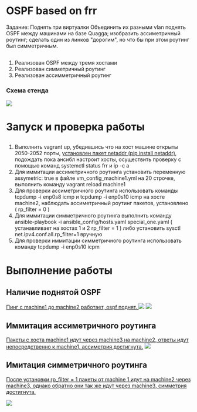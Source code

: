 # OSPF based on frr
Задание:
Поднять три виртуалки
Объединить их разными vlan
поднять OSPF между машинами на базе Quagga;
изобразить ассиметричный роутинг;
сделать один из линков "дорогим", но что бы при этом роутинг был симметричным.
##
1. Реализован OSPF между тремя хостами
2. Реализован симметричный роутинг
2. Реализован ассимметричный роутинг

### Схема стенда
![](https://github.com/Kerosin3/linux_hw/blob/main/ospf/pics/ospf.jpg)

# Запуск и проверка работы

##
1. Выполнить vagrant up, убедившись что на хост машине открыты 2050-2052 порты, <u>установлен пакет netaddr (pip install netaddr)</u>, подождать пока ансибл настроит хосты, осуществить проверку с помощью команд systemctl status frr и ip -c a
2. Для иммитации ассиметричного роутинга установить переменную assymetric: true в файле vm_config_machine1.yml на 20 строчке, выполнить команду vagrant reload machine1
3. Для проверки ассиметричного роутинга использовать команды tcpdump -i enp0s8 icmp и tcpdump -i enp0s10 icmp на хосте machine2, наблюдать ассиметричный роутинг пакетов, установлено ( rp_filter = 0 )
4. Для иммитации симметричного роутинга выполнить команду  ansible-playbook -i ansible_config/hosts.yaml special_one.yaml ( устанавливает на хостах 1 и 2 rp_filter = 1 ) либо установить sysctl
net.ipv4.conf.all.rp_filter=1 вручную
5. Для проверки иммитации симметричного роутинга использовать команду tcpdump -i enp0s10 icpm


# Выполнение работы

## Наличие поднятой OSPF

<u>Пинг с machine1 до machine2 работает, ospf поднят. </u>
![](https://github.com/Kerosin3/linux_hw/blob/main/ospf/pics/ospf.png)
![](https://github.com/Kerosin3/linux_hw/blob/main/ospf/pics/main.png)

## Иммитация ассиметричного роутинга

<u>Пакеты с хоста machine1 идут через machine3 на machine2, ответы идут непосредственно к machine1, ассиметрия достигнута.</u>
![](https://github.com/Kerosin3/linux_hw/blob/main/ospf/pics/asym1.png)

## Имитация симметричного роутинга
<u>После установки rp_filter = 1 пакеты от machine 1 идут на machine2 через machine3, однако обратно они так же идут через machine3, симметрия достигнута.</u>

![](https://github.com/Kerosin3/linux_hw/blob/main/ospf/pics/symm.png)
